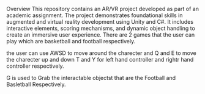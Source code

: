 Overview
This repository contains an AR/VR project developed as part of an academic assignment. The project demonstrates foundational skills in augmented and virtual reality development using Unity and C#. It includes interactive elements, scoring mechanisms, and dynamic object handling to create an immersive user experience.
There are 2 games that the user can play which are basketball and football respectively.

the user can use AWSD to move around the charecter and Q and E to move the charecter up and down
T and Y for left hand controller and rightr hand controller respectively.

G is used to Grab the interactable objectst that are the Football and Basletball Respectively.
